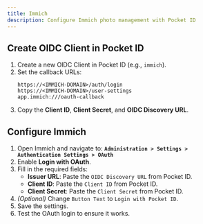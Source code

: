```yaml
---
title: Immich
description: Configure Immich photo management with Pocket ID
---
```


## Create OIDC Client in Pocket ID

1. Create a new OIDC Client in Pocket ID (e.g., `immich`).
2. Set the callback URLs:
   ```
   https://<IMMICH-DOMAIN>/auth/login
   https://<IMMICH-DOMAIN>/user-settings
   app.immich:///oauth-callback
   ```
3. Copy the **Client ID**, **Client Secret**, and **OIDC Discovery URL**.

## Configure Immich

1. Open Immich and navigate to:
   **`Administration > Settings > Authentication Settings > OAuth`**
2. Enable **Login with OAuth**.
3. Fill in the required fields:
   - **Issuer URL**: Paste the `OIDC Discovery URL` from Pocket ID.
   - **Client ID**: Paste the `Client ID` from Pocket ID.
   - **Client Secret**: Paste the `Client Secret` from Pocket ID.
4. _(Optional)_ Change `Button Text` to `Login with Pocket ID`.
5. Save the settings.
6. Test the OAuth login to ensure it works.

